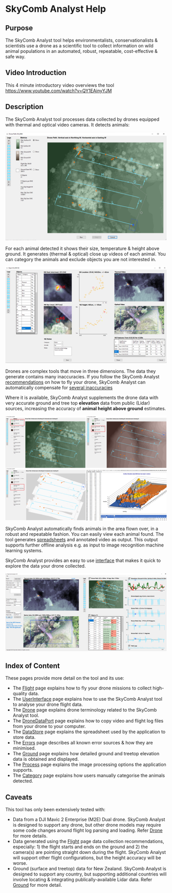 # SkyComb Analyst Help

## Purpose
The SkyComb Analyst tool helps environmentalists, conservationalists & scientists use a drone as a scientific tool 
to collect information on wild animal populations in an automated, robust, repeatable, cost-effective & safe way.

## Video Introduction
This 4 minute introductory video overviews the tool https://www.youtube.com/watch?v=QY1EAinyYJM

## Description
The SkyComb Analyst tool processes data collected by drones equipped with thermal and optical video cameras. It detects animals:

![FlightPathForm](./Static/DroneFlightPathForm.png?raw=true "Flight Path Form")

For each animal detected it shows their size, temperature & height above ground. 
It generates (thermal & optical) close up videos of each animal.
You can category the animals and exclude objects you are not interested in.

![Object Explorer](./Static/ObjectExplorer.png?raw=true "Object Explorer")

Drones are complex tools that move in three dimensions. The data they generate contains many inaccuracies. If you follow the SkyComb Analyst [recommendations](./Flight.md) on how to fly your drone, SkyComb Analyst can automatically compensate for [several inaccuracies](./Errors.md)

Where it is available, SkyComb Analyst supplements the drone data with very accurate ground and tree top **elevation** data from public (Lidar) sources, increasing the accuracy of **animal height above ground** estimates.

![DEM & DSM Elevations](./Static/Overview2.png?raw=true "DEM & DSM Elevations")

SkyComb Analyst automatically finds animals in the area flown over, in a robust and repeatable fashion. You can easily view each animal found. The tool generates [spreadsheets](./DataStore.md) and annotated video as output. This output supports further offline analysis e.g. as input to image recognition machine learning systems.

SkyComb Analyst provides an easy to use [interface](./UserInterface.md) that makes it quick to explore the data your drone collected.

![User Interface](./Static/UIExample.png?raw=true "User Interface")


## Index of Content
These pages provide more detail on the tool and its use:
- The [Flight](./Flight.md) page explains how to fly your drone missions to collect high-quality data.
- The [UserInterface](./UserInterface.md) page explains how to use the SkyComb Analyst tool to analyse your drone flight data. 
- The [Drone](./Drone.md) page explains drone terminology related to the SkyComb Analyst tool.
- The [DroneDataPort](./DroneDataPort.md) page explains how to copy video and flight log files from your drone to your computer.
- The [DataStore](./DataStore.md) page explains the spreadsheet used by the application to store data.
- The [Errors](./Errors.md) page describes all known error sources & how they are minimised. 
- The [Ground](./Ground.md) page explains how detailed ground and treetop elevation data is obtained and displayed.
- The [Process](./Process.md) page explains the image processing options the application supports.
- The [Category](./Category.md) page explains how users manually categorise the animals detected.


## Caveats
This tool has only been extensively tested with:
- Data from a DJI Mavic 2 Enterprise (M2E) Dual drone. SkyComb Analyst is designed to support any drone, but other drone models may require some code changes around flight log parsing and loading. Refer [Drone](./Drone.md) for more details.
- Data generated using the [Flight](./Flight.md) page data collection recommendations, especially: 1) the flight starts and ends on the ground and 2) the camera(s) are pointing straight down during the flight. SkyComb Analyst will support other flight configurations, but the height accuracy will be worse.  
- Ground (surface and treetop) data for New Zealand. SkyComb Analyst is designed to support any country, but supporting additional countries will involve locating & integrating publically-available Lidar data. Refer [Ground](./Ground.md) for more detail.

